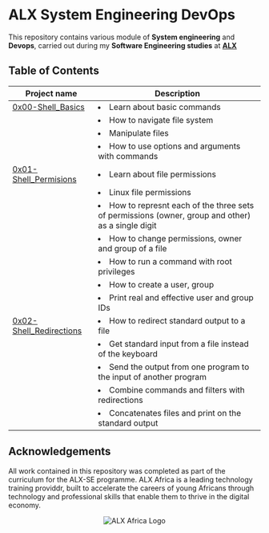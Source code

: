 # ALX System Engineering DevOps 
This repository contains various module of **System engineering** and  **Devops**, carried out during my **Software Engineering studies** at **[ALX](https://www.alxafrica.com)**

## Table of Contents
| Project name | Description|
| ------------ | -----------|
| [0x00-Shell_Basics](0x00-shell_basics) |<li>Learn about basic commands</li>|
|                                        |<li>How to navigate file system</li>|
|                                        |<li>Manipulate files</li>|
|                                        |<li>How to use options and arguments with commands</li></ul>|
| [0x01-Shell_Permisions](0x01-shell_permisions) |<li>Learn about file permissions</li>|
|                                                |<li>Linux file permissions</li>|
|                                                |<li>How to represnt each of the three sets of permissions (owner, group and other) as a single digit</li>|
|                                                |<li>How to change permissions, owner and group of a file</li>|
|                                                |<li>How to run a command with root privileges</li>|
|                                                |<li>How to create a user, group</li>|
|                                                |<li>Print real and effective user and group IDs</li></ul>|
| [0x02-Shell_Redirections](0x02-shell_redirections) |<li>How to redirect standard output to a file</li>|
|                                                    |<li>Get standard input from a file instead of the keyboard</li>|
|                                                    |<li>Send the output from one program to the input of another program</li>|
|                                                    |<li>Combine commands and filters with redirections</li>|
|                                                    |<li>Concatenates files and print on the standard output</li>|


## Acknowledgements
All work contained in this repository was completed as part of the curriculum for the ALX-SE programme. ALX Africa is a leading technology training providdr, built to accelerate the careers of young Africans through technology and professional skills that enable them to thrive in the digital economy.

<p align="center">
	<img src="http://www.alxafrica.com/wp-content/uploads/2022/01/header-logo.png" alt="ALX Africa Logo" />
</p>
